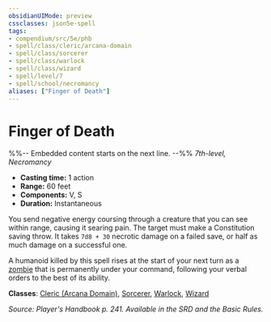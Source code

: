 ```yaml
---
obsidianUIMode: preview
cssclasses: json5e-spell
tags:
- compendium/src/5e/phb
- spell/class/cleric/arcana-domain
- spell/class/sorcerer
- spell/class/warlock
- spell/class/wizard
- spell/level/7
- spell/school/necromancy
aliases: ["Finger of Death"]
---
```

# Finger of Death
%%-- Embedded content starts on the next line. --%%
*7th-level, Necromancy*  

- **Casting time:** 1 action
- **Range:** 60 feet
- **Components:** V, S
- **Duration:** Instantaneous

You send negative energy coursing through a creature that you can see within range, causing it searing pain. The target must make a Constitution saving throw. It takes `7d8 + 30` necrotic damage on a failed save, or half as much damage on a successful one.

A humanoid killed by this spell rises at the start of your next turn as a [zombie](/Systems/5e/bestiary/undead/zombie.md) that is permanently under your command, following your verbal orders to the best of its ability.

**Classes**: [Cleric (Arcana Domain)](/Systems/5e/classes/cleric-arcana-domain-scag.md), [Sorcerer](/Systems/5e/classes/sorcerer.md), [Warlock](/Systems/5e/classes/warlock.md), [Wizard](/Systems/5e/classes/wizard.md)

*Source: Player's Handbook p. 241. Available in the SRD and the Basic Rules.*